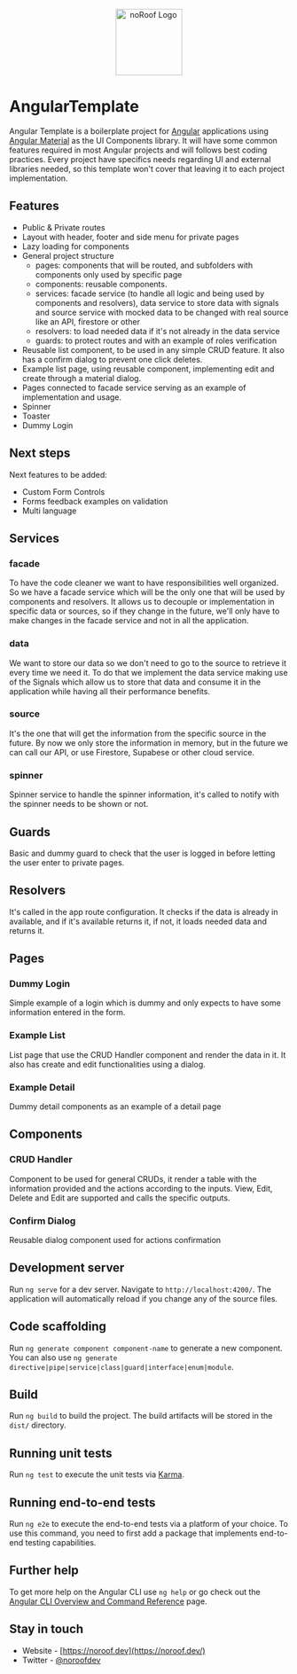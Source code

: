 <p align="center">
  <a href="https://noroof.dev/" target="blank"><img src="https://noroof.dev/assets/img/logo.png" height="120" alt="noRoof Logo" /></a>
</p>

# AngularTemplate

Angular Template is a boilerplate project for [Angular](https://angular.dev/) applications using [Angular Material](https://material.angular.io/) as the UI Components library. It will have some common features required in most Angular projects and will follows best coding practices. Every project have specifics needs regarding UI and external libraries needed, so this template won't cover that leaving it to each project implementation.

## Features

- Public & Private routes
- Layout with header, footer and side menu for private pages
- Lazy loading for components
- General project structure
  - pages: components that will be routed, and subfolders with components only used by specific page
  - components: reusable components. 
  - services: facade service (to handle all logic and being used by components and resolvers), data service to store data with signals and source service with mocked data to be changed with real source like an API, firestore or other
  - resolvers: to load needed data if it's not already in the data service
  - guards: to protect routes and with an example of roles verification
- Reusable list component, to be used in any simple CRUD feature. It also has a confirm dialog to prevent one click deletes.
- Example list page, using reusable component, implementing edit and create through a material dialog.
- Pages connected to facade service serving as an example of implementation and usage.
- Spinner
- Toaster
- Dummy Login

## Next steps

Next features to be added:

- Custom Form Controls
- Forms feedback examples on validation
- Multi language

## Services

### facade

To have the code cleaner we want to have responsibilities well organized. So we have a facade service which will be the only one that will be used by components and resolvers. It allows us to decouple or implementation in specific data or sources, so if they change in the future, we'll only have to make changes in the facade service and not in all the application.

### data

We want to store our data so we don't need to go to the source to retrieve it every time we need it. To do that we implement the data service making use of the Signals which allow us to store that data and consume it in the application while having all their performance benefits.

### source

It's the one that will get the information from the specific source in the future. By now we only store the information in memory, but in the future we can call our API, or use Firestore, Supabese or other cloud service.

### spinner

Spinner service to handle the spinner information, it's called to notify with the spinner needs to be shown or not.

## Guards

Basic and dummy guard to check that the user is logged in before letting the user enter to private pages.

## Resolvers

It's called in the app route configuration. It checks if the data is already in available, and if it's available returns it, if not, it loads needed data and returns it.

## Pages

### Dummy Login

Simple example of a login which is dummy and only expects to have some information entered in the form.

### Example List

List page that use the CRUD Handler component and render the data in it. It also has create and edit functionalities using a dialog.

### Example Detail

Dummy detail components as an example of a detail page

## Components

### CRUD Handler

Component to be used for general CRUDs, it render a table with the information provided and the actions according to the inputs. View, Edit, Delete and Edit are supported and calls the specific outputs.

### Confirm Dialog

Reusable dialog component used for actions confirmation

## Development server

Run `ng serve` for a dev server. Navigate to `http://localhost:4200/`. The application will automatically reload if you change any of the source files.

## Code scaffolding

Run `ng generate component component-name` to generate a new component. You can also use `ng generate directive|pipe|service|class|guard|interface|enum|module`.

## Build

Run `ng build` to build the project. The build artifacts will be stored in the `dist/` directory.

## Running unit tests

Run `ng test` to execute the unit tests via [Karma](https://karma-runner.github.io).

## Running end-to-end tests

Run `ng e2e` to execute the end-to-end tests via a platform of your choice. To use this command, you need to first add a package that implements end-to-end testing capabilities.

## Further help

To get more help on the Angular CLI use `ng help` or go check out the [Angular CLI Overview and Command Reference](https://angular.io/cli) page.


## Stay in touch

- Website - [https://noroof.dev](https://noroof.dev/)
- Twitter - [@noroofdev](https://twitter.com/noroofdev)
